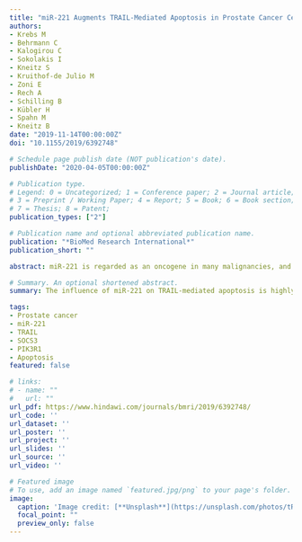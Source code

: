 ```yaml
---
title: "miR-221 Augments TRAIL-Mediated Apoptosis in Prostate Cancer Cells by Inducing Endogenous TRAIL Expression and Targeting the Functional Repressors SOCS3 and PIK3R1"
authors:
- Krebs M
- Behrmann C
- Kalogirou C
- Sokolakis I
- Kneitz S
- Kruithof-de Julio M
- Zoni E
- Rech A
- Schilling B
- Kübler H
- Spahn M
- Kneitz B
date: "2019-11-14T00:00:00Z"
doi: "10.1155/2019/6392748"

# Schedule page publish date (NOT publication's date).
publishDate: "2020-04-05T00:00:00Z"

# Publication type.
# Legend: 0 = Uncategorized; 1 = Conference paper; 2 = Journal article;
# 3 = Preprint / Working Paper; 4 = Report; 5 = Book; 6 = Book section;
# 7 = Thesis; 8 = Patent;
publication_types: ["2"]

# Publication name and optional abbreviated publication name.
publication: "*BioMed Research International*"
publication_short: ""

abstract: miR-221 is regarded as an oncogene in many malignancies, and miR-221-mediated resistance towards TRAIL was one of the first oncogenic roles shown for this small noncoding RNA. In contrast, miR-221 is downregulated in prostate cancer (PCa), thereby implying a tumour suppressive function. By using proliferation and apoptosis assays, we show a novel feature of miR-221 in PCa cells. Instead of inducing TRAIL resistance, miR-221 sensitized cells towards TRAIL-induced proliferation inhibition and apoptosis induction. Partially responsible for this effect was the interferon-mediated gene signature, which among other things contained an endogenous overexpression of the TRAIL encoding gene TNFSF10. This TRAIL-friendly environment was provoked by downregulation of the established miR-221 target gene SOCS3. Moreover, we introduced PIK3R1 as a target gene of miR-221 in PCa cells. Proliferation assays showed that siRNA-mediated downregulation of SOCS3 and PIK3R1 mimicked the effect of miR-221 on TRAIL sensitivity. Finally, Western blotting experiments confirmed lower amounts of phospho-Akt after siRNA-mediated downregulation of PIK3R1 in PC3 cells. Our results further support the tumour suppressing role of miR-221 in PCa, since it sensitises PCa cells towards TRAIL by regulating the expression of the oncogenes SOCS3 and PIK3R1. Given the TRAIL-inhibiting effect of miR-221 in various cancer entities, our results suggest that the influence of miR-221 on TRAIL-mediated apoptosis is highly context- and entity-dependent.

# Summary. An optional shortened abstract.
summary: The influence of miR-221 on TRAIL-mediated apoptosis is highly context- and entity-dependent.

tags:
- Prostate cancer
- miR-221
- TRAIL
- SOCS3
- PIK3R1
- Apoptosis
featured: false

# links:
# - name: ""
#   url: ""
url_pdf: https://www.hindawi.com/journals/bmri/2019/6392748/
url_code: ''
url_dataset: ''
url_poster: ''
url_project: ''
url_slides: ''
url_source: ''
url_video: ''

# Featured image
# To use, add an image named `featured.jpg/png` to your page's folder. 
image:
  caption: 'Image credit: [**Unsplash**](https://unsplash.com/photos/tR0PPLuN6Pw)'
  focal_point: ""
  preview_only: false
---
```


